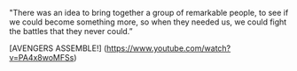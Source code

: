 "There was an idea to bring together a group of remarkable people, 
to see if we could become something more, so when they needed us, 
we could fight the battles that they never could.”

[AVENGERS ASSEMBLE!] (https://www.youtube.com/watch?v=PA4x8woMFSs)
		      
